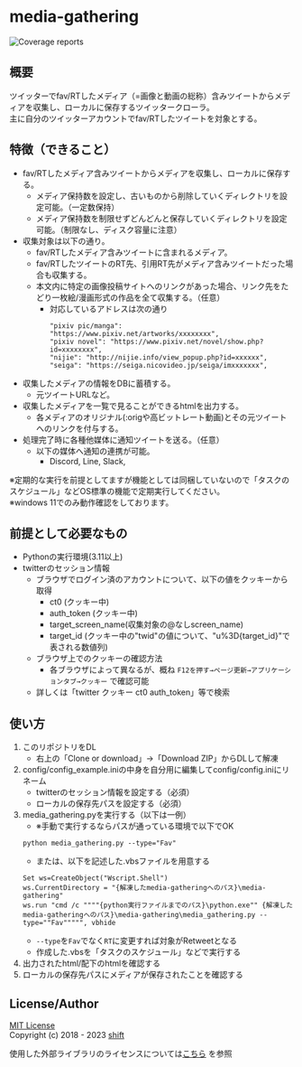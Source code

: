 # media-gathering

![Coverage reports](https://img.shields.io/endpoint?url=https://gist.githubusercontent.com/shift4869/ad61760f15c4a67a5c421cf479e3c7e7/raw/01_MediaGathering.json)

## 概要
ツイッターでfav/RTしたメディア（=画像と動画の総称）含みツイートからメディアを収集し、ローカルに保存するツイッタークローラ。  
主に自分のツイッターアカウントでfav/RTしたツイートを対象とする。


## 特徴（できること）
- fav/RTしたメディア含みツイートからメディアを収集し、ローカルに保存する。  
    - メディア保持数を設定し、古いものから削除していくディレクトリを設定可能。（一定数保持）  
    - メディア保持数を制限せずどんどんと保存していくディレクトリを設定可能。（制限なし、ディスク容量に注意）  
- 収集対象は以下の通り。  
    - fav/RTしたメディア含みツイートに含まれるメディア。  
    - fav/RTしたツイートのRT先、引用RT先がメディア含みツイートだった場合も収集する。  
    - 本文内に特定の画像投稿サイトへのリンクがあった場合、リンク先をたどり一枚絵/漫画形式の作品を全て収集する。（任意）  
        - 対応しているアドレスは次の通り
            ```
            "pixiv pic/manga": "https://www.pixiv.net/artworks/xxxxxxxx",
            "pixiv novel": "https://www.pixiv.net/novel/show.php?id=xxxxxxxx",
            "nijie": "http://nijie.info/view_popup.php?id=xxxxxx",
            "seiga": "https://seiga.nicovideo.jp/seiga/imxxxxxxx",
            ```
            <!-- "skeb": "https://skeb.jp/@xxxxxxxx/works/xx",-->
- 収集したメディアの情報をDBに蓄積する。  
    - 元ツイートURLなど。  
- 収集したメディアを一覧で見ることができるhtmlを出力する。  
    - 各メディアのオリジナル(:origや高ビットレート動画)とその元ツイートへのリンクを付与する。  
- 処理完了時に各種他媒体に通知ツイートを送る。（任意）  
    - 以下の媒体へ通知の連携が可能。  
        - Discord, Line, Slack,   
<!-- - Google Drive へのアーカイブ機能。(wip)  -->

※定期的な実行を前提としてますが機能としては同梱していないので「タスクのスケジュール」などOS標準の機能で定期実行してください。  
※windows 11でのみ動作確認をしております。  


## 前提として必要なもの
- Pythonの実行環境(3.11以上)
- twitterのセッション情報
    - ブラウザでログイン済のアカウントについて、以下の値をクッキーから取得
        - ct0 (クッキー中)
        - auth_token (クッキー中)
        - target_screen_name(収集対象の@なしscreen_name)
        - target_id (クッキー中の"twid"の値について、"u%3D{target_id}"で表される数値列)
    - ブラウザ上でのクッキーの確認方法
        - 各ブラウザによって異なるが、概ね `F12を押す→ページ更新→アプリケーションタブ→クッキー` で確認可能
    - 詳しくは「twitter クッキー ct0 auth_token」等で検索
<!--
- twitterアカウントのAPIトークン
    - TwitterAPI(v2)を使用するためのAPIトークン。以下の4つのキーが必要
        - APIキー (API Key)
        - APIキーシークレット (API Key Secret)
        - アクセストークン (Access Token)
        - アクセストークンシークレット (Access Token Secret)
    - 自分のtwitterアカウントも必要
        - 加えて上記4つのキーを取得するためにDeveloper登録が必要なのでそのための電話番号の登録が必要
    - 詳しくは「twitter API トークン v2」等で検索
-->

## 使い方
1. このリポジトリをDL
    - 右上の「Clone or download」->「Download ZIP」からDLして解凍
1. config/config_example.iniの中身を自分用に編集してconfig/config.iniにリネーム
    - twitterのセッション情報を設定する（必須）
    - ローカルの保存先パスを設定する（必須）
1. media_gathering.pyを実行する（以下は一例）
    - ※手動で実行するならパスが通っている環境で以下でOK
    ```
    python media_gathering.py --type="Fav"
    ```
    - または、以下を記述した.vbsファイルを用意する  
    ```
    Set ws=CreateObject("Wscript.Shell")
    ws.CurrentDirectory = "{解凍したmedia-gatheringへのパス}\media-gathering"
    ws.run "cmd /c """"{python実行ファイルまでのパス}\python.exe"" {解凍したmedia-gatheringへのパス}\media-gathering\media_gathering.py --type=""Fav""""", vbhide
    ```
    - `--type`を`Fav`でなく`RT`に変更すれば対象がRetweetとなる
    - 作成した.vbsを「タスクのスケジュール」などで実行する
1. 出力されたhtml/配下のhtmlを確認する
1. ローカルの保存先パスにメディアが保存されたことを確認する


## License/Author
[MIT License](https://github.com/shift4869/media-gathering/blob/master/LICENSE)  
Copyright (c) 2018 - 2023 [shift](https://twitter.com/_shift4869)

使用した外部ライブラリのライセンスについては[こちら](https://github.com/shift4869/media-gathering/blob/master/EXTERNAL_LIBRARY.md)  を参照


